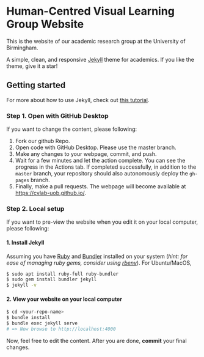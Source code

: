 # Human-Centred Visual Learning Group Website

This is the website of our academic research group at the University of Birmingham.

A simple, clean, and responsive [Jekyll](https://jekyllrb.com/) theme for academics.
If you like the theme, give it a star!
## Getting started

For more about how to use Jekyll, check out [this tutorial](https://www.taniarascia.com/make-a-static-website-with-jekyll/).

### Step 1. Open with GitHub Desktop
If you want to change the content, please following:
1. Fork our github Repo.
2. Open code with GitHub Desktop. Please use the master branch.
3. Make any changes to your webpage, commit, and push.
4. Wait for a few minutes and let the action complete. You can see the progress in the Actions tab. If completed successfully, in addition to the `master` branch, your repository should also autonomously deploy the `gh-pages` branch.
5. Finally, make a pull requests. The webpage will become available at https://cvlab-uob.github.io/.

### Step 2. Local setup
If you want to pre-view the website when you edit it on your local computer, please following:

#### 1. Install Jekyll
Assuming you have [Ruby](https://www.ruby-lang.org/en/downloads/) and [Bundler](https://bundler.io/) installed on your system (*hint: for ease of managing ruby gems, consider using [rbenv](https://github.com/rbenv/rbenv)*). For Ubuntu/MacOS,

```bash
$ sudo apt install ruby-full ruby-bundler
$ sudo gem install bundler jekyll
$ jekyll -v
```
#### 2. View your website on your local computer

```bash
$ cd <your-repo-name>
$ bundle install
$ bundle exec jekyll serve
# => Now browse to http://localhost:4000
```
Now, feel free to edit the content.
After you are done, **commit** your final changes.
